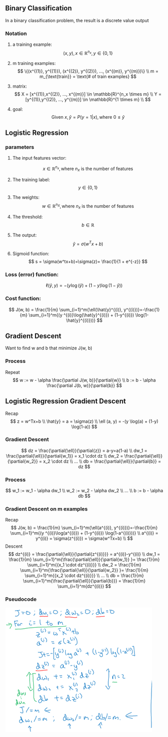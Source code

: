 ## Binary Classification

In a binary classification problem, the result is a discrete value output

### Notation

1. a training example:
   $$
   (x,y), x\in \mathbb{R}^{n_x}, y\in \{0, 1\}
   $$

2. m training examples:
   $$
   \{(x^{(1)}, y^{(1)}), (x^{(2)}, y^{(2)}), ..., (x^{(m)}, y^{(m)})\} \\
   m = m_{\text{train}} = \text{# of train examples}
   $$

3. matrix:
   $$
   X = [x^{(1)},x^{(2)}, ..., x^{(m)}] \in \mathbb{R}^{n_x \times m} \\
   Y = [y^{(1)},y^{(2)}, ..., y^{(m)}] \in \mathbb{R}^{1 \times m} \\
   $$

4. goal:
   $$
   \text{Given } x, \hat{y}=P(y=1|x), \text{where }0 \leq \hat{y}
   $$



## Logistic Regression

### parameters

1. The input features vector:

   $$
   x \in \mathbb{R}^{n_x}, \text{where } n_x \text{ is the number of features}
   $$

2. The training label:
   $$
   y \in \{0,1\}
   $$

3. The weights:
   $$
   w \in \mathbb{R}^{n_X}, \text{where } n_x \text{ is the number of features}
   $$

4. The threshold:
   $$
   b \in \mathbb{R}
   $$

5. The output:
   $$
   \hat{y} = \sigma(w^Tx+b)
   $$

6. Sigmoid function:
   $$
   s  = \sigma(w^tx+b)=\sigma(z)= \frac{1}{1 + e^{-z}}
   $$



### Loss (error)​ function:

$$
\ell(\hat{y}, y) = -(y \log(\hat{y}) + (1-y) \log(1-\hat{y}))
$$

### Cost function:

$$
J(w, b) = \frac{1}{m} \sum_{i=1}^m{\ell(\hat{y}^{(i)}, y^{(i)})}=-\frac{1}{m} \sum_{i=1}^m{(y ^{(i)}\log(\hat{y}^{(i)}) + (1-y^{(i)}) \log(1-\hat{y}^{(i)}))}
$$

## Gradient Descent

Want to find w and b that minimize J(w, b)

### Process

Repeat
$$
w := w - \alpha \frac{\partial J(w, b)}{\partial{w}} \\
b := b - \alpha \frac{\partial J(b, w)}{\partial{b}}
$$

## Logistic Regression Gradient Descent

Recap
$$
z = w^Tx+b \\
\hat{y} = a = \sigma(z) \\
\ell (a, y) =  -(y \log(a) + (1-y) \log(1-a))
$$

### Gradient Descent

$$
dz = \frac{\partial{\ell}}{\partial{z}} = a-y=a(1-a) \\
dw_1 = \frac{\partial{\ell}}{\partial{w_1}} = x_1 \cdot dz \\
dw_2 = \frac{\partial{\ell}}{\partial{w_2}} = x_2 \cdot dz \\
... \\
db = \frac{\partial{\ell}}{\partial{b}} = dz
$$

### Process

$$
w_1 := w_1 - \alpha dw_1 \\
w_2 := w_2 - \alpha dw_2 \\
... \\
b := b - \alpha db
$$

### Gradient Descent on m examples

Recap
$$
J(w, b) = \frac{1}{m} \sum_{i=1}^m{\ell(a^{(i)}, y^{(i)})}=-\frac{1}{m} \sum_{i=1}^m{(y ^{(i)}\log(a^{(i)}) + (1-y^{(i)}) \log(1-a^{(i)}))} \\
a^{(i)} = y^{(i)} = \sigma(z^{(i)}) = \sigma(w^Tx+b) \\
$$
Descent
$$
dz^{(i)} = \frac{\partial{\ell}}{\partial{z^{(i)}}} = a^{(i)}-y^{(i)} \\
dw_1 = \frac{1}{m} \sum_{i=1}^m{\frac{\partial{\ell}}{\partial{w_1}} }= \frac{1}{m} \sum_{i=1}^m{{x_1 \cdot dz^{(i)}}} \\
dw_2 = \frac{1}{m} \sum_{i=1}^m{\frac{\partial{\ell}}{\partial{w_2}} }= \frac{1}{m} \sum_{i=1}^m{{x_2 \cdot dz^{(i)}}} \\
... \\
db = \frac{1}{m} \sum_{i=1}^m{\frac{\partial{\ell}}{\partial{b}}} = \frac{1}{m} \sum_{i=1}^m{dz^{(i)}}
$$

###  Pseudocode

![pseudocode](https://raw.githubusercontent.com/seanliu96/deeplearning.ai/master/COURSE%201%20Neural%20Networks%20and%20Deep%20Learning/week2/Logistic%20Regression%20as%20a%20Neural%20Network/images/pseudocode.png)